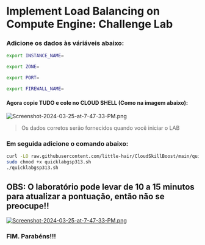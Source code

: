 
# Implement Load Balancing on Compute Engine: Challenge Lab

### Adicione os dados às váriáveis abaixo:

```bash
export INSTANCE_NAME=

export ZONE=

export PORT=

export FIREWALL_NAME=
```
#### Agora copie TUDO e cole no CLOUD SHELL (Como na imagem abaixo):
![Screenshot-2024-03-25-at-7-47-33-PM.png](https://i.postimg.cc/wjXxp62z/Exemplo-img.png)
> Os dados corretos serão fornecidos quando você iniciar o LAB

### Em seguida adicione o comando abaixo:
```bash 
curl -LO raw.githubusercontent.com/little-hair/CloudSkillBoost/main/quicklabgsp313.sh
sudo chmod +x quicklabgsp313.sh
./quicklabgsp313.sh
```

## OBS: O laboratório pode levar de 10 a 15 minutos para atualizar a pontuação, então não se preocupe!!

[![Screenshot-2024-03-25-at-7-47-33-PM.png](https://i.postimg.cc/Vk2hdZfK/Screenshot-2024-03-25-at-7-47-33-PM.png)](https://postimg.cc/zyS7QjRh)


### FIM. Parabéns!!!

